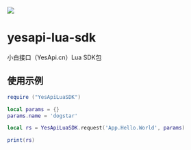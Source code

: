 ![](http://cdn7.okayapi.com/CEE4B8A091578B252AC4C92FB4E893C3_20190304213902_63f85e982adc8419feffd862e883581e.jpeg)

# yesapi-lua-sdk
小白接口（YesApi.cn）Lua SDK包

## 使用示例

```lua
require ("YesApiLuaSDK")

local params = {}
params.name = 'dogstar'

local rs = YesApiLuaSDK.request('App.Hello.World', params)

print(rs)
```
